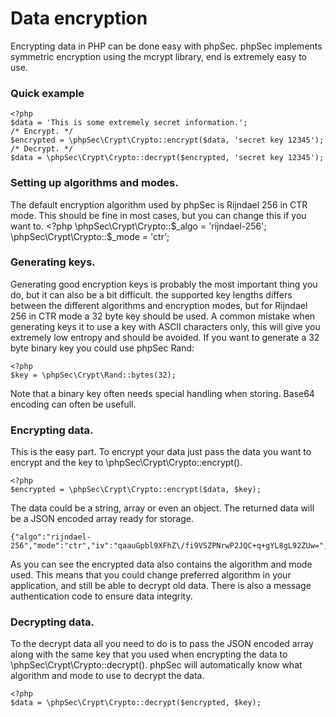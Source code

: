Data encryption
===============

Encrypting data in PHP can be done easy with phpSec. phpSec implements symmetric encryption using the mcrypt library, end is extremely easy to use.

### Quick example ###

    <?php
    $data = 'This is some extremely secret information.';
    /* Encrypt. */
    $encrypted = \phpSec\Crypt\Crypto::encrypt($data, 'secret key 12345');
    /* Decrypt. */
    $data = \phpSec\Crypt\Crypto::decrypt($encrypted, 'secret key 12345');

### Setting up algorithms and modes. ###
The default encryption algorithm used by phpSec is Rijndael 256 in CTR mode. This should be fine in most cases, but you can change this if you want to.
    <?php
    \phpSec\Crypt\Crypto::$_algo = 'rijndael-256';
    \phpSec\Crypt\Crypto::$_mode = 'ctr';

### Generating keys. ###
Generating good encryption keys is probably the most important thing you do, but it can also be a bit difficult. the supported key lengths differs between the different algorithms and encryption modes, but for Rijndael 256 in CTR mode a 32 byte key should be used.
A common mistake when generating keys it to use a key with ASCII characters only, this will give you extremely low entropy and should be avoided. 
If you want to generate a 32 byte binary key you could use phpSec Rand:
 
    <?php
    $key = \phpSec\Crypt\Rand::bytes(32);

Note that a binary key often needs special handling when storing. Base64 encoding can often be usefull.

### Encrypting data. ###
This is the easy part. To encrypt your data just pass the data you want to encrypt and the key to \phpSec\Crypt\Crypto::encrypt().

    <?php
    $encrypted = \phpSec\Crypt\Crypto::encrypt($data, $key);

The data could be a string, array or even an object.
The returned data will be a JSON encoded array ready for storage. 

    {"algo":"rijndael-256","mode":"ctr","iv":"qaauGpbl9XFhZ\/fi9VSZPNrwP2JQC+q+gYL8gL92ZUw=","cdata":"ZvDdzPRhbgyLpwaq2rr+oFhxR4389N14g7\/r+5shFT9qK8sDVi81","mac":"vzQk4g\/cX1EQbQ7x0PFDHKJ4XSzksV+PPz4EG2rplGA="}

As you can see the encrypted data also contains the algorithm and mode used. This means that you could change preferred algorithm in your application, and still be able to decrypt old data. There is also a message authentication code to ensure data integrity.

### Decrypting data. ###
To the decrypt data all you need to do is to pass the JSON encoded array along with the same key that you used when encrypting the data to \phpSec\Crypt\Crypto::decrypt(). phpSec will automatically know what algorithm and mode to use to decrypt the data.

    <?php
    $data = \phpSec\Crypt\Crypto::decrypt($encrypted, $key);

